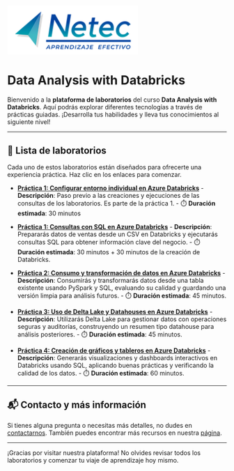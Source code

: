 <img src="images/neteclogo.png" alt="logo" width="300"/>

# Data Analysis with Databricks

Bienvenido a la **plataforma de laboratorios** del curso **Data Analysis with Databricks**. Aquí podrás explorar diferentes tecnologías a través de prácticas guiadas. ¡Desarrolla tus habilidades y lleva tus conocimientos al siguiente nivel!

---

## 🌟 Lista de laboratorios

Cada uno de estos laboratorios están diseñados para ofrecerte una experiencia práctica. Haz clic en los enlaces para comenzar.

- **[Práctica 1: Configurar entorno individual en Azure Databricks](/Capítulo1/lab0.md)**
      - **Descripción**: Paso previo a las creaciones y ejecuciones de las consultas de los laboratorios. Es parte de la práctica 1.
      - ⏱️ **Duración estimada**: 30 minutos

- **[Práctica 1: Consultas con SQL en Azure Databricks](/Capítulo1/lab1.md)**
      - **Descripción**: Prepararás datos de ventas desde un CSV en Databricks y ejecutarás consultas SQL para obtener información clave del negocio.
      - ⏱️ **Duración estimada**: 30 minutos + 30 minutos de la creación de Databricks.

- **[Práctica 2: Consumo y transformación de datos en Azure Databricks](/Capítulo2/lab2.md)**
      - **Descripción**: Consumirás y transformarás datos desde una tabla existente usando PySpark y SQL, evaluando su calidad y guardando una versión limpia para análisis futuros.
      - ⏱️ **Duración estimada**: 45 minutos.

- **[Práctica 3: Uso de Delta Lake y Datahouses en Azure Databricks](/Capítulo3/lab3.md)**
      - **Descripción**: Utilizarás Delta Lake para gestionar datos con operaciones seguras y auditorías, construyendo un resumen tipo datahouse para análisis posteriores.
      - ⏱️ **Duración estimada**: 45 minutos.

- **[Práctica 4: Creación de gráficos y tableros en Azure Databricks](/Capítulo4/lab4.md)**
      - **Descripción**: Generarás visualizaciones y dashboards interactivos en Databricks usando SQL, aplicando buenas prácticas y verificando la calidad de los datos.
      - ⏱️ **Duración estimada**: 60 minutos.

---

## 📬 **Contacto y más información**

Si tienes alguna pregunta o necesitas más detalles, no dudes en [contactarnos](mailto:soporte@netec.com). También puedes encontrar más recursos en nuestra [página](https://netec.com).

---

¡Gracias por visitar nuestra plataforma! No olvides revisar todos los laboratorios y comenzar tu viaje de aprendizaje hoy mismo.
